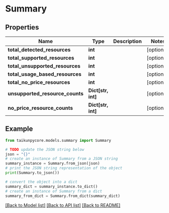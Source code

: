 # Summary


## Properties

Name | Type | Description | Notes
------------ | ------------- | ------------- | -------------
**total_detected_resources** | **int** |  | [optional] 
**total_supported_resources** | **int** |  | [optional] 
**total_unsupported_resources** | **int** |  | [optional] 
**total_usage_based_resources** | **int** |  | [optional] 
**total_no_price_resources** | **int** |  | [optional] 
**unsupported_resource_counts** | **Dict[str, int]** |  | [optional] 
**no_price_resource_counts** | **Dict[str, int]** |  | [optional] 

## Example

```python
from taikunpycore.models.summary import Summary

# TODO update the JSON string below
json = "{}"
# create an instance of Summary from a JSON string
summary_instance = Summary.from_json(json)
# print the JSON string representation of the object
print(Summary.to_json())

# convert the object into a dict
summary_dict = summary_instance.to_dict()
# create an instance of Summary from a dict
summary_from_dict = Summary.from_dict(summary_dict)
```
[[Back to Model list]](../README.md#documentation-for-models) [[Back to API list]](../README.md#documentation-for-api-endpoints) [[Back to README]](../README.md)


